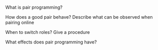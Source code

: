What is pair programming?

How does a good pair behave? Describe what can be observed when pairing online


When to switch roles? Give a procedure


What effects does pair programming have?
